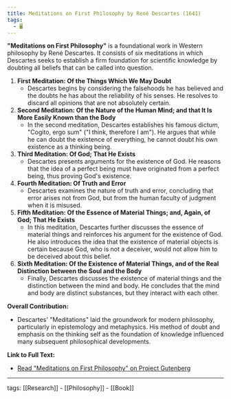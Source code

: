 ```yaml
---
title: Meditations on First Philosophy by René Descartes (1641)
tags:
  - 🖥️
---
```


**"Meditations on First Philosophy"** is a foundational work in Western philosophy by René Descartes. It consists of six meditations in which Descartes seeks to establish a firm foundation for scientific knowledge by doubting all beliefs that can be called into question.

1. **First Meditation: Of the Things Which We May Doubt**
    - Descartes begins by considering the falsehoods he has believed and the doubts he has about the reliability of his senses. He resolves to discard all opinions that are not absolutely certain.
2. **Second Meditation: Of the Nature of the Human Mind; and that It Is More Easily Known than the Body**
    - In the second meditation, Descartes establishes his famous dictum, "Cogito, ergo sum" ("I think, therefore I am"). He argues that while he can doubt the existence of everything, he cannot doubt his own existence as a thinking being.
3. **Third Meditation: Of God; That He Exists**
    - Descartes presents arguments for the existence of God. He reasons that the idea of a perfect being must have originated from a perfect being, thus proving God's existence.
4. **Fourth Meditation: Of Truth and Error**
    - Descartes examines the nature of truth and error, concluding that error arises not from God, but from the human faculty of judgment when it is misused.
5. **Fifth Meditation: Of the Essence of Material Things; and, Again, of God; That He Exists**
    - In this meditation, Descartes further discusses the essence of material things and reinforces his argument for the existence of God. He also introduces the idea that the existence of material objects is certain because God, who is not a deceiver, would not allow him to be deceived about this belief.
6. **Sixth Meditation: Of the Existence of Material Things, and of the Real Distinction between the Soul and the Body**
    - Finally, Descartes discusses the existence of material things and the distinction between the mind and body. He concludes that the mind and body are distinct substances, but they interact with each other.

**Overall Contribution:**  
- Descartes' "Meditations" laid the groundwork for modern philosophy, particularly in epistemology and metaphysics. His method of doubt and emphasis on the thinking self as the foundation of knowledge influenced many subsequent philosophical developments.

**Link to Full Text:**  
- [Read "Meditations on First Philosophy" on Project Gutenberg](https://www.gutenberg.org/ebooks/59)

---

tags: [[Research]] - [[Philosophy]] - [[Book]]